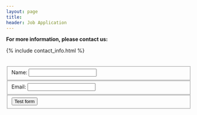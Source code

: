 ```yaml
---
layout: page
title:
header: Job Application
---
```


**For more information, please contact us:**

{% include contact_info.html %}

<div style="height:20px"></div>

<form action="https://getsimpleform.com/messages?form_api_token=b2d25a5f8b0f1aedda55760f4627bc37" method="post">
  <input type='hidden' name='redirect_to' value='http://{{ site.host }}/pages/job-application-thanks.html' />
  <fieldset>
    <label for="name">Name:</label>
    <input type='text' name='name' />
  </fieldset>
  <fieldset>
    <label for="email">Email:</label>
    <input type='text' name='email'/>
  </fieldset>
  <fieldset>
    <input type='submit' value='Test form' />
  </fieldset>
</form>

